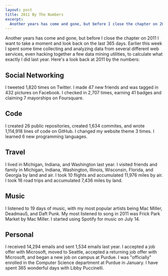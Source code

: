 ```yaml
--- 
layout: post
title: 2011 By The Numbers
excerpt:
  Another years has come and gone, but before I close the chapter on 2011 I want to take a moment and look back on the last 365 days. Earlier this week I spent some time collecting and analyzing data from several different web services, even hacking together a few data mining utilities, to calculate what exactly I did last year. Here's a look back at 2011 by the numbers:
---
```

Another years has come and gone, but before I close the chapter on 2011 I want to take a moment and look back on the last 365 days. Earlier this week I spent some time collecting and analyzing data from several different web services, even hacking together a few data mining utilities, to calculate what exactly I did last year. Here's a look back at 2011 by the numbers:

## Social Networking
I tweeted 1,820 times on Twitter. I made 47 new friends and was tagged in 432 pictures on Facebook. I checked in 2,707 times, earning 41 badges and claiming 7 mayorships on Foursquare.

## Code
I created 26 public repositories, created 1,634 commites, and wrote 1,114,918 lines of code on GitHub. I changed my website theme 3 times. I learned 6 new programming languages.

## Travel
I lived in Michigan, Indiana, and Washington last year. I visited friends and family in Michigan, Indiana, Washington, Illinois, Wisconsin, Florida, and Georgia by land and air. I took 10 flights and accumulated 11,976 miles by air. I took 16 road trips and accumulated 7,436 miles by land.

## Music
I listened to 19 days of music, with my most popular artists being Mac Miller, Deadmau5, and Daft Punk. My most listened to song in 2011 was Frick Park Market by Mac Miller. I started using Spotify for music on July 14.

## Personal
I received 14,294 emails and sent 1,534 emails last year. I accepted a job offer with Microsoft, moved to Seattle, accepted a returning job offer with Microsoft, and began a new job on campus at Purdue. I was "officially" enrolled in the Computer Science department at Purdue in January. I have spent 365 wonderful days with Libby Puccinelli.